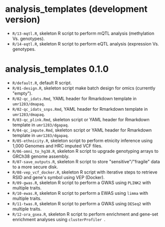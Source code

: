 # analysis_templates (development version)

* `R/13-mqtl.R`, skeleton R script to perform mQTL analysis (methylation Vs. genotypes).
* `R/14-eqtl.R`, skeleton R script to perform eQTL analysis (expression Vs. genotypes.

# analysis_templates 0.1.0

* `R/default.R`, default R script.
* `R/01-design.R`, skeleton script make batch design for omics (currently "empty").
* `R/02-qc_idats.Rmd`, YAML header for Rmarkdown template in `umr1283/dmapaq`.
* `R/02-qc_idats_snps.Rmd`, YAML header for Rmarkdown template in `umr1283/dmapaq`.
* `R/03-qc_plink.Rmd`, skeleton script or YAML header for Rmarkdown template in `umr1283/dgapaq`.
* `R/04-qc_impute.Rmd`, skeleton script or YAML header for Rmarkdown template in `umr1283/dgapaq`.
* `R/05-ethnicity.R`, skeleton script to perform etnicity inference using 1,000 Genomes and HRC imputed VCF files.
* `R/06-omni_to_hg38.R`, skeleton R script to upgrade genotyping arrays to GRCh38 genome assembly.
* `R/07-save_outputs.R`, skeleton R script to store "sensitive"/"fragile" data to a more secure disk.
* `R/08-vep_vcf_docker.R`, skeleton R script with iterative steps to retrieve RSID and gene's symbol using VEP (Docker).
* `R/09-gwas.R`, skeleton R script to perform a GWAS using `PLINK2`  with multiple traits.
* `R/10-ewas.R`, skeleton R script to perform a EWAS using `limma` with multiple traits.
* `R/11-twas.R`, skeleton R script to perform a GWAS using `DESeq2` with multiple traits.
* `R/12-ora_gsea.R`, skeleton R script to perform enrichment and gene-set enrichment analyses using `clusterProfiler `.
